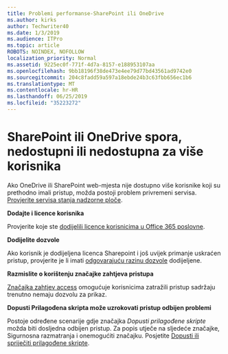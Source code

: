 ```yaml
---
title: Problemi performanse-SharePoint ili OneDrive
ms.author: kirks
author: Techwriter40
ms.date: 1/3/2019
ms.audience: ITPro
ms.topic: article
ROBOTS: NOINDEX, NOFOLLOW
localization_priority: Normal
ms.assetid: 9225ec0f-771f-4d7a-8157-e188953107aa
ms.openlocfilehash: 9bb18196f38de473e4ee79d77bd43561ad9742e0
ms.sourcegitcommit: 204c8fadd59a597a18ebde24b3c63fbb656ec1b6
ms.translationtype: MT
ms.contentlocale: hr-HR
ms.lasthandoff: 06/25/2019
ms.locfileid: "35223272"
---
```

# <a name="sharepoint-or-onedrive-slow-inaccessible-or-unavailable-for-multiple-users"></a>SharePoint ili OneDrive spora, nedostupni ili nedostupna za više korisnika

Ako OneDrive ili SharePoint web-mjesta nije dostupno više korisnike koji su prethodno imali pristup, možda postoji problem privremeni servisa. [Provjerite servisa stanja nadzorne ploče](https://portal.office.com/adminportal/home#/servicehealth).

**Dodajte i licence korisnika**

Provjerite koje ste [dodijelili licence korisnicima u Office 365 poslovne](https://docs.microsoft.com/office365/admin/subscriptions-and-billing/assign-licenses-to-users?view=o365-worldwide&amp;tabs=One).


**Dodijelite dozvole**

Ako korisnik je dodijeljena licenca Sharepoint i još uvijek primanje uskraćen pristup, provjerite je li imati [odgovarajuću razinu dozvole](https://docs.microsoft.com/sharepoint/understanding-permission-levels) dodijeljene.

**Razmislite o korištenju značajke zahtjeva pristupa**

[Značajka zahtjev access](https://support.office.com/article/Set-up-and-manage-access-requests-94B26E0B-2822-49D4-929A-8455698654B3) omogućuje korisnicima zatražili pristup sadržaju trenutno nemaju dozvolu za prikaz.

**Dopusti Prilagođena skripta može uzrokovati pristup odbijen problemi**

Postoje određene scenarije gdje značajka *Dopusti prilagođene skripte* možda biti dosljedna odbijen pristup. Za popis utječe na sljedeće značajke, Sigurnosna razmatranja i onemogućiti značajku. Posjetite [Dopusti ili spriječiti prilagođene skripte](https://docs.microsoft.com/sharepoint/allow-or-prevent-custom-script).

